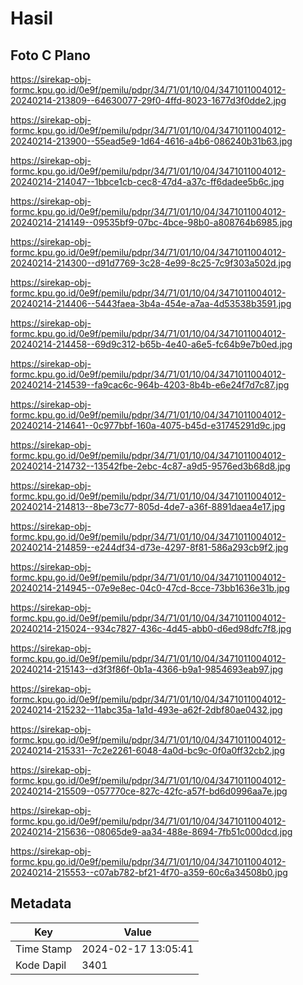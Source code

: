 # Hasil

## Foto C Plano

https://sirekap-obj-formc.kpu.go.id/0e9f/pemilu/pdpr/34/71/01/10/04/3471011004012-20240214-213809--64630077-29f0-4ffd-8023-1677d3f0dde2.jpg

https://sirekap-obj-formc.kpu.go.id/0e9f/pemilu/pdpr/34/71/01/10/04/3471011004012-20240214-213900--55ead5e9-1d64-4616-a4b6-086240b31b63.jpg

https://sirekap-obj-formc.kpu.go.id/0e9f/pemilu/pdpr/34/71/01/10/04/3471011004012-20240214-214047--1bbce1cb-cec8-47d4-a37c-ff6dadee5b6c.jpg

https://sirekap-obj-formc.kpu.go.id/0e9f/pemilu/pdpr/34/71/01/10/04/3471011004012-20240214-214149--09535bf9-07bc-4bce-98b0-a808764b6985.jpg

https://sirekap-obj-formc.kpu.go.id/0e9f/pemilu/pdpr/34/71/01/10/04/3471011004012-20240214-214300--d91d7769-3c28-4e99-8c25-7c9f303a502d.jpg

https://sirekap-obj-formc.kpu.go.id/0e9f/pemilu/pdpr/34/71/01/10/04/3471011004012-20240214-214406--5443faea-3b4a-454e-a7aa-4d53538b3591.jpg

https://sirekap-obj-formc.kpu.go.id/0e9f/pemilu/pdpr/34/71/01/10/04/3471011004012-20240214-214458--69d9c312-b65b-4e40-a6e5-fc64b9e7b0ed.jpg

https://sirekap-obj-formc.kpu.go.id/0e9f/pemilu/pdpr/34/71/01/10/04/3471011004012-20240214-214539--fa9cac6c-964b-4203-8b4b-e6e24f7d7c87.jpg

https://sirekap-obj-formc.kpu.go.id/0e9f/pemilu/pdpr/34/71/01/10/04/3471011004012-20240214-214641--0c977bbf-160a-4075-b45d-e31745291d9c.jpg

https://sirekap-obj-formc.kpu.go.id/0e9f/pemilu/pdpr/34/71/01/10/04/3471011004012-20240214-214732--13542fbe-2ebc-4c87-a9d5-9576ed3b68d8.jpg

https://sirekap-obj-formc.kpu.go.id/0e9f/pemilu/pdpr/34/71/01/10/04/3471011004012-20240214-214813--8be73c77-805d-4de7-a36f-8891daea4e17.jpg

https://sirekap-obj-formc.kpu.go.id/0e9f/pemilu/pdpr/34/71/01/10/04/3471011004012-20240214-214859--e244df34-d73e-4297-8f81-586a293cb9f2.jpg

https://sirekap-obj-formc.kpu.go.id/0e9f/pemilu/pdpr/34/71/01/10/04/3471011004012-20240214-214945--07e9e8ec-04c0-47cd-8cce-73bb1636e31b.jpg

https://sirekap-obj-formc.kpu.go.id/0e9f/pemilu/pdpr/34/71/01/10/04/3471011004012-20240214-215024--934c7827-436c-4d45-abb0-d6ed98dfc7f8.jpg

https://sirekap-obj-formc.kpu.go.id/0e9f/pemilu/pdpr/34/71/01/10/04/3471011004012-20240214-215143--d3f3f86f-0b1a-4366-b9a1-9854693eab97.jpg

https://sirekap-obj-formc.kpu.go.id/0e9f/pemilu/pdpr/34/71/01/10/04/3471011004012-20240214-215232--11abc35a-1a1d-493e-a62f-2dbf80ae0432.jpg

https://sirekap-obj-formc.kpu.go.id/0e9f/pemilu/pdpr/34/71/01/10/04/3471011004012-20240214-215331--7c2e2261-6048-4a0d-bc9c-0f0a0ff32cb2.jpg

https://sirekap-obj-formc.kpu.go.id/0e9f/pemilu/pdpr/34/71/01/10/04/3471011004012-20240214-215509--057770ce-827c-42fc-a57f-bd6d0996aa7e.jpg

https://sirekap-obj-formc.kpu.go.id/0e9f/pemilu/pdpr/34/71/01/10/04/3471011004012-20240214-215636--08065de9-aa34-488e-8694-7fb51c000dcd.jpg

https://sirekap-obj-formc.kpu.go.id/0e9f/pemilu/pdpr/34/71/01/10/04/3471011004012-20240214-215553--c07ab782-bf21-4f70-a359-60c6a34508b0.jpg


## Metadata

| Key        | Value               |
| ---------- | ------------------- |
| Time Stamp | 2024-02-17 13:05:41 |
| Kode Dapil | 3401                |



